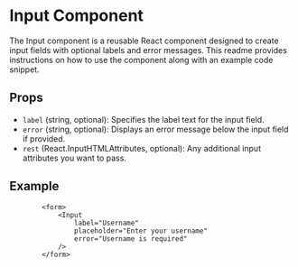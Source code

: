 # Input Component

The Input component is a reusable React component designed to create input fields with optional labels and error messages. This readme provides instructions on how to use the component along with an example code snippet.

## Props 

- `label` (string, optional): Specifies the label text for the input field.
- `error` (string, optional): Displays an error message below the input field if provided.
- `rest` (React.InputHTMLAttributes<HTMLInputElement>, optional): Any additional input attributes you want to pass.

## Example 

```
        <form>
            <Input
                label="Username"
                placeholder="Enter your username"
                error="Username is required"
            />
        </form>
```